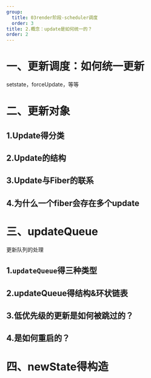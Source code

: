 ```yaml
---
group:
  title: 03render阶段-scheduler调度
  order: 3
title: 2.概念：update是如何统一的？
order: 2
---
```


# 一、更新调度：如何统一更新

setstate，forceUpdate，等等

# 二、更新对象

## 1.Update得分类

## 2.Update的结构

## 3.Update与Fiber的联系

## 4.为什么一个fiber会存在多个update

# 三、updateQueue

更新队列的处理

## 1.`updateQueue`得三种类型

## 2.updateQueue得结构&环状链表

## 3.低优先级的更新是如何被跳过的？

## 4.是如何重启的？

# 四、newState得构造

